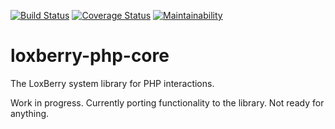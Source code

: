 [![Build Status](https://travis-ci.org/moay/loxberry-php-core.svg?branch=master)](https://travis-ci.org/moay/loxberry-php-core)
[![Coverage Status](https://coveralls.io/repos/github/moay/loxberry-php-core/badge.svg?branch=master)](https://coveralls.io/github/moay/loxberry-php-core?branch=master)
[![Maintainability](https://api.codeclimate.com/v1/badges/99f2b2c3ae59905471e3/maintainability)](https://codeclimate.com/github/moay/loxberry-php-core/maintainability)

# loxberry-php-core
The LoxBerry system library for PHP interactions.

Work in progress. Currently porting functionality to the library. Not ready for anything.
